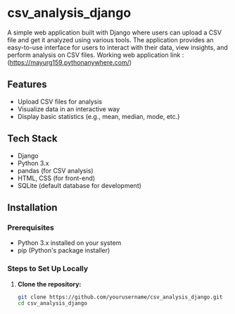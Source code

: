 # csv_analysis_django

A simple web application built with Django where users can upload a CSV file and get it analyzed using various tools. The application provides an easy-to-use interface for users to interact with their data, view insights, and perform analysis on CSV files.
Working web application link : (https://mayurg159.pythonanywhere.com/)

## Features
- Upload CSV files for analysis
- Visualize data in an interactive way
- Display basic statistics (e.g., mean, median, mode, etc.)


## Tech Stack
- Django
- Python 3.x
- pandas (for CSV analysis)
- HTML, CSS (for front-end)
- SQLite (default database for development)

## Installation

### Prerequisites
- Python 3.x installed on your system
- pip (Python's package installer)

### Steps to Set Up Locally

1. **Clone the repository:**
   ```bash
   git clone https://github.com/yourusername/csv_analysis_django.git
   cd csv_analysis_django
